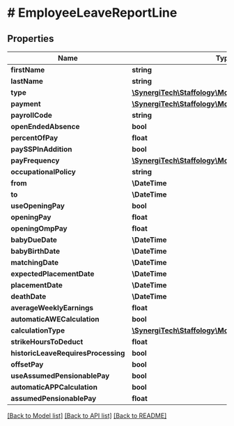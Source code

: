 # # EmployeeLeaveReportLine

## Properties

Name | Type | Description | Notes
------------ | ------------- | ------------- | -------------
**firstName** | **string** |  | [optional]
**lastName** | **string** |  | [optional]
**type** | [**\SynergiTech\Staffology\Model\LeaveType**](LeaveType.md) |  | [optional]
**payment** | [**\SynergiTech\Staffology\Model\LeavePayType**](LeavePayType.md) |  | [optional]
**payrollCode** | **string** |  | [optional]
**openEndedAbsence** | **bool** |  | [optional]
**percentOfPay** | **float** |  | [optional]
**paySSPInAddition** | **bool** |  | [optional]
**payFrequency** | [**\SynergiTech\Staffology\Model\StatPayFrequency**](StatPayFrequency.md) |  | [optional]
**occupationalPolicy** | **string** |  | [optional]
**from** | **\DateTime** |  | [optional]
**to** | **\DateTime** |  | [optional]
**useOpeningPay** | **bool** |  | [optional]
**openingPay** | **float** |  | [optional]
**openingOmpPay** | **float** |  | [optional]
**babyDueDate** | **\DateTime** |  | [optional]
**babyBirthDate** | **\DateTime** |  | [optional]
**matchingDate** | **\DateTime** |  | [optional]
**expectedPlacementDate** | **\DateTime** |  | [optional]
**placementDate** | **\DateTime** |  | [optional]
**deathDate** | **\DateTime** |  | [optional]
**averageWeeklyEarnings** | **float** |  | [optional]
**automaticAWECalculation** | **bool** |  | [optional]
**calculationType** | [**\SynergiTech\Staffology\Model\LeaveCalculationType**](LeaveCalculationType.md) |  | [optional]
**strikeHoursToDeduct** | **float** |  | [optional]
**historicLeaveRequiresProcessing** | **bool** |  | [optional]
**offsetPay** | **bool** |  | [optional]
**useAssumedPensionablePay** | **bool** |  | [optional]
**automaticAPPCalculation** | **bool** |  | [optional]
**assumedPensionablePay** | **float** |  | [optional]

[[Back to Model list]](../../README.md#models) [[Back to API list]](../../README.md#endpoints) [[Back to README]](../../README.md)

